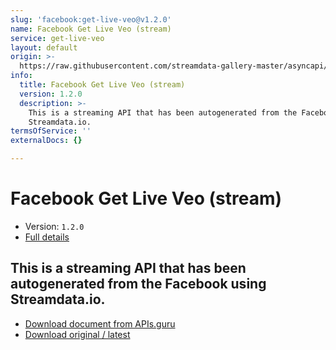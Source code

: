 ```yaml
---
slug: 'facebook:get-live-veo@v1.2.0'
name: Facebook Get Live Veo (stream)
service: get-live-veo
layout: default
origin: >-
  https://raw.githubusercontent.com/streamdata-gallery-master/asyncapi/master/_listings/facebook/facebook-get-live-veo-stream-async.md
info:
  title: Facebook Get Live Veo (stream)
  version: 1.2.0
  description: >-
    This is a streaming API that has been autogenerated from the Facebook using
    Streamdata.io.
termsOfService: ''
externalDocs: {}

---
```

# Facebook Get Live Veo (stream)

* Version: `1.2.0`
* [Full details](../html/facebook:get-live-veo@v1.2.0.html)



## This is a streaming API that has been autogenerated from the Facebook using Streamdata.io.



* [Download document from APIs.guru](https://raw.githubusercontent.com/APIs-guru/asyncapi-directory/master/docs/APIs/facebook%3Aget-live-veo%40v1.2.0.yaml)
* [Download original / latest](https://raw.githubusercontent.com/streamdata-gallery-master/asyncapi/master/_listings/facebook/facebook-get-live-veo-stream-async.md)

<script type="application/ld+json">
{
  "@context": "http://schema.org/",
  "@type": "WebAPI",
  "description": "This is a streaming API that has been autogenerated from the Facebook using Streamdata.io.",
  "documentation": "",

  "name": "Facebook Get Live Veo (stream)"
}
</script>
